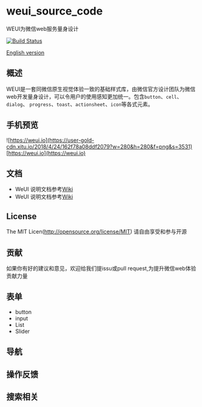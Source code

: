 # weui_source_code
WEUI为微信web服务量身设计

[![Build Status](https://user-gold-cdn.xitu.io/2018/4/24/162f7821139fc1c8)](https://travis-ci.org/Tecent/weui)

[English version](README.MD)

## 概述

WEUI是一套同微信原生视觉体验一致的基础样式库，由微信官方设计团队为微信web开发量身设计，可以令用户的使用感知更加统一。包含`button`、`cell`、`dialog`、 `progress`、`toast`、`actionsheet`、`icon`等各式元素。

## 手机预览
![https://weui.io](https://user-gold-cdn.xitu.io/2018/4/24/162f78a08ddf2079?w=280&h=280&f=png&s=3531)
[https://weui.io](https://weui.io)

## 文档
- WeUI 说明文档参考[Wiki](https://gitbhu.com/Tencent/weui/wiki)
- WeUI 说明文档参考[Wiki](https://gitbhu.com/Tencent/weui/weui-design)

## License
The MIT Licen(http://opensource.org/license/MIT)
请自由享受和参与开源

## 贡献
如果你有好的建议和意见，欢迎给我们提issu或pull request,为提升微信web体验贡献力量

## 表单
- button
- input
- List
- Slider
## 导航

## 操作反馈

## 搜索相关